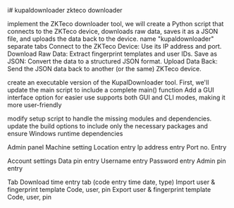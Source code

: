 i# kupaldownloader
zkteco downloader

implement the ZKTeco downloader tool, we will create a Python script that connects to the ZKTeco device, downloads raw data, saves it as a JSON file, and uploads the data back to the device. 
name "kupaldownloader"
separate tabs
Connect to the ZKTeco Device: 
Use its IP address and port. 
Download Raw Data: Extract fingerprint templates and user IDs. 
Save as JSON: Convert the data to a structured JSON format. 
Upload Data Back: Send the JSON data back to another (or the same) ZKTeco device.

create an executable version of the KupalDownloader tool.
First, we'll update the main script to include a complete main() function
Add a GUI interface option for easier use
supports both GUI and CLI modes, making it more user-friendly

modify setup script to handle the missing modules and dependencies. update the build options to include only the necessary packages and ensure Windows runtime dependencies

Admin panel
Machine setting
Location entry
Ip address entry
Port no. Entry 

Account settings 
Data pin entry
Username entry
Password entry 
Admin pin entry

Tab
Download time entry tab
(code entry time date, type)
Import user & fingerprint template
Code, user, pin 
Export user & fingerprint template
Code, user, pin
